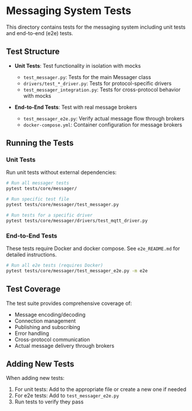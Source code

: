 # Messaging System Tests

This directory contains tests for the messaging system including unit tests and end-to-end (e2e) tests.

## Test Structure

- **Unit Tests**: Test functionality in isolation with mocks

  - `test_messager.py`: Tests for the main Messager class
  - `drivers/test_*_driver.py`: Tests for protocol-specific drivers
  - `test_messager_integration.py`: Tests for cross-protocol behavior with mocks

- **End-to-End Tests**: Test with real message brokers
  - `test_messager_e2e.py`: Verify actual message flow through brokers
  - `docker-compose.yml`: Container configuration for message brokers

## Running the Tests

### Unit Tests

Run unit tests without external dependencies:

```bash
# Run all messager tests
pytest tests/core/messager/

# Run specific test file
pytest tests/core/messager/test_messager.py

# Run tests for a specific driver
pytest tests/core/messager/drivers/test_mqtt_driver.py
```

### End-to-End Tests

These tests require Docker and docker compose. See `e2e_README.md` for detailed instructions.

```bash
# Run all e2e tests (requires Docker)
pytest tests/core/messager/test_messager_e2e.py -m e2e
```

## Test Coverage

The test suite provides comprehensive coverage of:

- Message encoding/decoding
- Connection management
- Publishing and subscribing
- Error handling
- Cross-protocol communication
- Actual message delivery through brokers

## Adding New Tests

When adding new tests:

1. For unit tests: Add to the appropriate file or create a new one if needed
2. For e2e tests: Add to `test_messager_e2e.py`
3. Run tests to verify they pass
